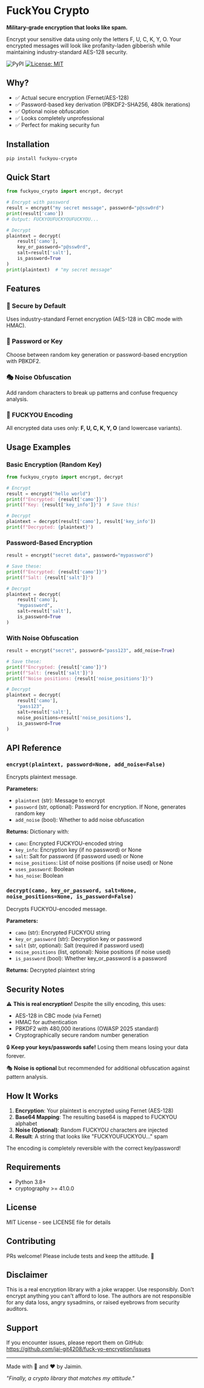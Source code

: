 #  FuckYou Crypto

**Military-grade encryption that looks like spam.**

Encrypt your sensitive data using only the letters F, U, C, K, Y, O. Your encrypted messages will look like profanity-laden gibberish while maintaining industry-standard AES-128 security.

![PyPI](https://img.shields.io/pypi/v/fuckyou_crypto)
[![License: MIT](https://img.shields.io/badge/License-MIT-yellow.svg)](https://opensource.org/licenses/MIT)

## Why?

- ✅ Actual secure encryption (Fernet/AES-128)
- ✅ Password-based key derivation (PBKDF2-SHA256, 480k iterations)
- ✅ Optional noise obfuscation
- ✅ Looks completely unprofessional
- ✅ Perfect for making security fun

## Installation

```bash
pip install fuckyou-crypto
```

## Quick Start

```python
from fuckyou_crypto import encrypt, decrypt

# Encrypt with password
result = encrypt("my secret message", password="p@ssw0rd")
print(result['camo'])  
# Output: FUCKYOUFUCKYOUFUCKYOU...

# Decrypt
plaintext = decrypt(
    result['camo'], 
    key_or_password="p@ssw0rd", 
    salt=result['salt'],
    is_password=True
)
print(plaintext)  # "my secret message"
```

## Features

### 🔐 Secure by Default
Uses industry-standard Fernet encryption (AES-128 in CBC mode with HMAC).

### 🔑 Password or Key
Choose between random key generation or password-based encryption with PBKDF2.

### 🎭 Noise Obfuscation
Add random characters to break up patterns and confuse frequency analysis.

### 🖕 FUCKYOU Encoding
All encrypted data uses only: **F, U, C, K, Y, O** (and lowercase variants).

## Usage Examples

### Basic Encryption (Random Key)

```python
from fuckyou_crypto import encrypt, decrypt

# Encrypt
result = encrypt("hello world")
print(f"Encrypted: {result['camo']}")
print(f"Key: {result['key_info']}")  # Save this!

# Decrypt
plaintext = decrypt(result['camo'], result['key_info'])
print(f"Decrypted: {plaintext}")
```

### Password-Based Encryption

```python
result = encrypt("secret data", password="mypassword")

# Save these:
print(f"Encrypted: {result['camo']}")
print(f"Salt: {result['salt']}")

# Decrypt
plaintext = decrypt(
    result['camo'],
    "mypassword",
    salt=result['salt'],
    is_password=True
)
```

### With Noise Obfuscation

```python
result = encrypt("secret", password="pass123", add_noise=True)

# Save these:
print(f"Encrypted: {result['camo']}")
print(f"Salt: {result['salt']}")
print(f"Noise positions: {result['noise_positions']}")

# Decrypt
plaintext = decrypt(
    result['camo'],
    "pass123",
    salt=result['salt'],
    noise_positions=result['noise_positions'],
    is_password=True
)
```

## API Reference

### `encrypt(plaintext, password=None, add_noise=False)`

Encrypts plaintext message.

**Parameters:**
- `plaintext` (str): Message to encrypt
- `password` (str, optional): Password for encryption. If None, generates random key
- `add_noise` (bool): Whether to add noise obfuscation

**Returns:** Dictionary with:
- `camo`: Encrypted FUCKYOU-encoded string
- `key_info`: Encryption key (if no password) or None
- `salt`: Salt for password (if password used) or None
- `noise_positions`: List of noise positions (if noise used) or None
- `uses_password`: Boolean
- `has_noise`: Boolean

### `decrypt(camo, key_or_password, salt=None, noise_positions=None, is_password=False)`

Decrypts FUCKYOU-encoded message.

**Parameters:**
- `camo` (str): Encrypted FUCKYOU string
- `key_or_password` (str): Decryption key or password
- `salt` (str, optional): Salt (required if password used)
- `noise_positions` (list, optional): Noise positions (if noise used)
- `is_password` (bool): Whether key_or_password is a password

**Returns:** Decrypted plaintext string

## Security Notes

⚠️ **This is real encryption!** Despite the silly encoding, this uses:
- AES-128 in CBC mode (via Fernet)
- HMAC for authentication
- PBKDF2 with 480,000 iterations (OWASP 2025 standard)
- Cryptographically secure random number generation

🔒 **Keep your keys/passwords safe!** Losing them means losing your data forever.

🎭 **Noise is optional** but recommended for additional obfuscation against pattern analysis.

## How It Works

1. **Encryption**: Your plaintext is encrypted using Fernet (AES-128)
2. **Base64 Mapping**: The resulting base64 is mapped to FUCKYOU alphabet
3. **Noise (Optional)**: Random FUCKYOU characters are injected
4. **Result**: A string that looks like "FUCKYOUFUCKYOU..." spam

The encoding is completely reversible with the correct key/password!

## Requirements

- Python 3.8+
- cryptography >= 41.0.0

## License

MIT License - see LICENSE file for details

## Contributing

PRs welcome! Please include tests and keep the attitude. 🖕

## Disclaimer

This is a real encryption library with a joke wrapper. Use responsibly.
Don't encrypt anything you can't afford to lose. The authors are not responsible
for any data loss, angry sysadmins, or raised eyebrows from security auditors.

## Support

If you encounter issues, please report them on GitHub:
https://github.com/jai-git4208/fuck-yo-encryption/issues

---

Made with 🖕 and ❤️ by Jaimin.

*"Finally, a crypto library that matches my attitude."*
